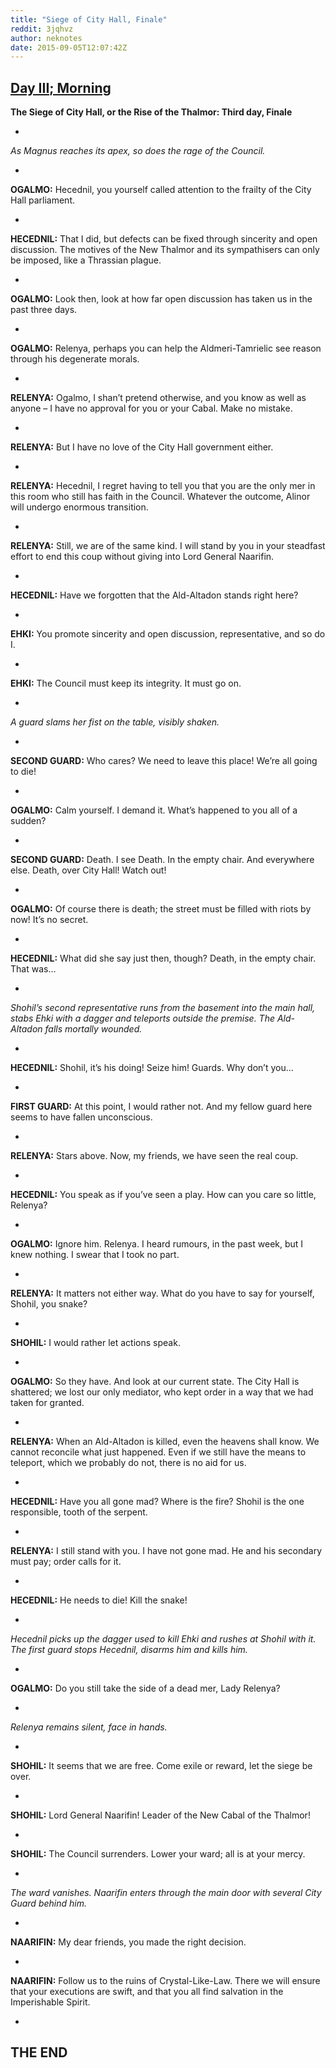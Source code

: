 ```yaml
---
title: "Siege of City Hall, Finale"
reddit: 3jqhvz
author: neknotes
date: 2015-09-05T12:07:42Z
---
```


[Day III; Morning](https://www.reddit.com/r/teslore/comments/3jq76k/siege_of_city_hall_third_day_morning/)
------

**The Siege of City Hall, or the Rise of the Thalmor: Third day, Finale**

-

*As Magnus reaches its apex, so does the rage of the Council.*

-

**OGALMO:** Hecednil, you yourself called attention to the frailty of the City Hall parliament.

-

**HECEDNIL:** That I did, but defects can be fixed through sincerity and open discussion. The motives of the New Thalmor and its sympathisers can only be imposed, like a Thrassian plague.

-

**OGALMO:** Look then, look at how far open discussion has taken us in the past three days.

-

**OGALMO:** Relenya, perhaps you can help the Aldmeri-Tamrielic see reason through his degenerate morals.

-

**RELENYA:** Ogalmo, I shan’t pretend otherwise, and you know as well as anyone – I have no approval for you or your Cabal. Make no mistake.

-

**RELENYA:** But I have no love of the City Hall government either.

-

**RELENYA:** Hecednil, I regret having to tell you that you are the only mer in this room who still has faith in the Council. Whatever the outcome, Alinor will undergo enormous transition.

-

**RELENYA:** Still, we are of the same kind. I will stand by you in your steadfast effort to end this coup without giving into Lord General Naarifin.


-

**HECEDNIL:** Have we forgotten that the Ald-Altadon stands right here?

-

**EHKI:** You promote sincerity and open discussion, representative, and so do I.

-

**EHKI:** The Council must keep its integrity. It must go on.

-

*A guard slams her fist on the table, visibly shaken.*

-

**SECOND GUARD:** Who cares? We need to leave this place! We’re all going to die!

-

**OGALMO:** Calm yourself. I demand it. What’s happened to you all of a sudden?

-

**SECOND GUARD:** Death. I see Death. In the empty chair. And everywhere else. Death, over City Hall! Watch out!

-

**OGALMO:** Of course there is death; the street must be filled with riots by now! It’s no secret.

-

**HECEDNIL:** What did she say just then, though? Death, in the empty chair. That was…

-

*Shohil’s second representative runs from the basement into the main hall, stabs Ehki with a dagger and teleports outside the premise. The Ald-Altadon falls mortally wounded.*

-

**HECEDNIL:** Shohil, it’s his doing! Seize him! Guards. Why don’t you…

-

**FIRST GUARD:** At this point, I would rather not. And my fellow guard here seems to have fallen unconscious.

-

**RELENYA:** Stars above. Now, my friends, we have seen the real coup.

-

**HECEDNIL:** You speak as if you’ve seen a play. How can you care so little, Relenya?

-

**OGALMO:** Ignore him. Relenya. I heard rumours, in the past week, but I knew nothing. I swear that I took no part.

-

**RELENYA:** It matters not either way. What do you have to say for yourself, Shohil, you snake?

-

**SHOHIL:** I would rather let actions speak.

-

**OGALMO:** So they have. And look at our current state. The City Hall is shattered; we lost our only mediator, who kept order in a way that we had taken for granted.

-

**RELENYA:** When an Ald-Altadon is killed, even the heavens shall know. We cannot reconcile what just happened. Even if we still have the means to teleport, which we probably do not, there is no aid for us.

-

**HECEDNIL:** Have you all gone mad? Where is the fire? Shohil is the one responsible, tooth of the serpent.

-

**RELENYA:** I still stand with you. I have not gone mad. He and his secondary must pay; order calls for it.

-

**HECEDNIL:** He needs to die! Kill the snake!

-

*Hecednil picks up the dagger used to kill Ehki and rushes at Shohil with it. The first guard stops Hecednil, disarms him and kills him.*

-

**OGALMO:** Do you still take the side of a dead mer, Lady Relenya?

-

*Relenya remains silent, face in hands.*

-

**SHOHIL:** It seems that we are free. Come exile or reward, let the siege be over.

-

**SHOHIL:** Lord General Naarifin! Leader of the New Cabal of the Thalmor!

-

**SHOHIL:** The Council surrenders. Lower your ward; all is at your mercy.

-

*The ward vanishes. Naarifin enters through the main door with several City Guard behind him.*

-

**NAARIFIN:** My dear friends, you made the right decision.

-

**NAARIFIN:** Follow us to the ruins of Crystal-Like-Law. There we will ensure that your executions are swift, and that you all find salvation in the Imperishable Spirit.

-

**THE END**
-----
